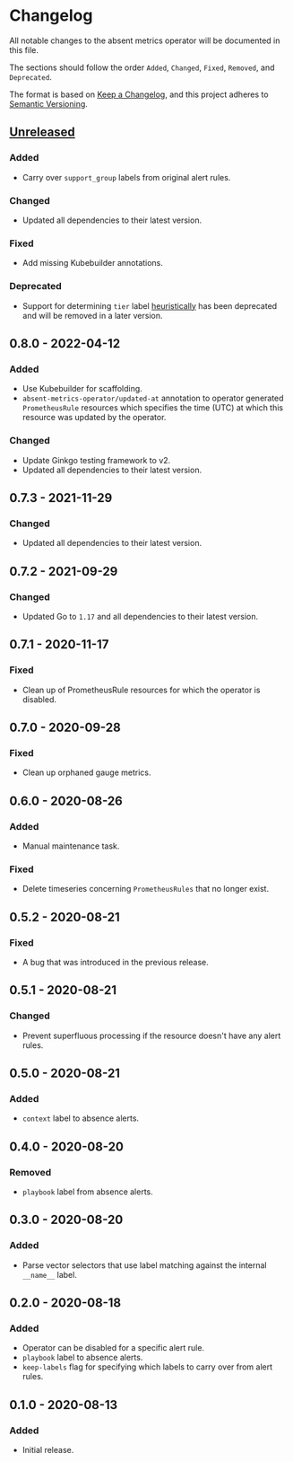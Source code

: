 # Changelog

All notable changes to the absent metrics operator will be documented in this file.

The sections should follow the order `Added`, `Changed`, `Fixed`, `Removed`, and `Deprecated`.

The format is based on [Keep a Changelog](https://keepachangelog.com/en/1.0.0/),
and this project adheres to [Semantic Versioning](https://semver.org/spec/v2.0.0.html).

## [Unreleased](https://github.com/sapcc/absent-metrics-operator/compare/v0.8.0...HEAD)

### Added

- Carry over `support_group` labels from original alert rules.

### Changed

- Updated all dependencies to their latest version.

### Fixed

- Add missing Kubebuilder annotations.

### Deprecated

- Support for determining `tier` label [heuristically](./doc/playbook.md) has been
  deprecated and will be removed in a later version.

## 0.8.0 - 2022-04-12

### Added

- Use Kubebuilder for scaffolding.
- `absent-metrics-operator/updated-at` annotation to operator generated `PrometheusRule`
  resources which specifies the time (UTC) at which this resource was updated by the
  operator.

### Changed

- Update Ginkgo testing framework to v2.
- Updated all dependencies to their latest version.

## 0.7.3 - 2021-11-29

### Changed

- Updated all dependencies to their latest version.

## 0.7.2 - 2021-09-29

### Changed

- Updated Go to `1.17` and all dependencies to their latest version.

## 0.7.1 - 2020-11-17

### Fixed

- Clean up of PrometheusRule resources for which the operator is disabled.

## 0.7.0 - 2020-09-28

### Fixed

- Clean up orphaned gauge metrics.

## 0.6.0 - 2020-08-26

### Added

- Manual maintenance task.

### Fixed

- Delete timeseries concerning `PrometheusRules` that no longer exist.

## 0.5.2 - 2020-08-21

### Fixed

- A bug that was introduced in the previous release.

## 0.5.1 - 2020-08-21

### Changed

- Prevent superfluous processing if the resource doesn't have any alert rules.

## 0.5.0 - 2020-08-21

### Added

- `context` label to absence alerts.

## 0.4.0 - 2020-08-20

### Removed

- `playbook` label from absence alerts.

## 0.3.0 - 2020-08-20

### Added

- Parse vector selectors that use label matching against the internal
  `__name__` label.

## 0.2.0 - 2020-08-18

### Added

- Operator can be disabled for a specific alert rule.
- `playbook` label to absence alerts.
- `keep-labels` flag for specifying which labels to carry over from alert
  rules.

## 0.1.0 - 2020-08-13

### Added

- Initial release.
